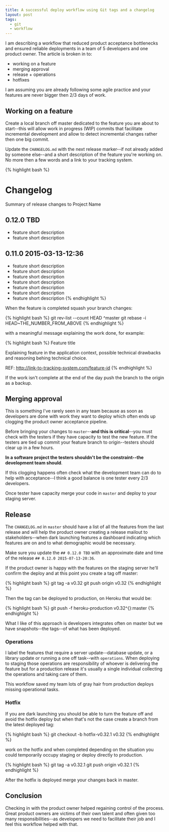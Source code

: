 ```yaml
---
title: A successful deploy workflow using Git tags and a changelog
layout: post
tags:
  - git
  - workflow
---
```


I am describing a workflow that reduced product acceptance bottlenecks and ensured reliable deployments in a team of 5 developers and one product owner. The article is broken in to:

* working on a feature
* merging approval
* release + operations
* hotfixes

I am assuming you are already following some agile practice and your features are never bigger then 2/3 days of work.

## Working on a feature

Create a local branch off master dedicated to the feature you are about to start--this will allow work in progress (WIP) commits that facilitate incremental development and allow to detect incremental changes rather then one big commit.

Update the `CHANGELOG.md` with the next release marker--if not already added by someone else--and a short description of the feature you're working on. No more then a few words and a link to your tracking system.

{% highlight bash %}
# Changelog

Summary of release changes to Project Name

## 0.12.0 TBD
* feature short description
* feature short description

## 0.11.0 2015-03-13-12:36
* feature short description
* feature short description
* feature short description
* feature short description
* feature short description
* feature short description
* feature short description
{% endhighlight %}

When the feature is completed squash your branch changes:

{% highlight bash %}
git rev-list --count HEAD ^master
git rebase -i HEAD~THE_NUMBER_FROM_ABOVE
{% endhighlight %}
 
with a meaningful message explaining the work done, for example:
 
{% highlight bash %}
Feature title

Explaining feature in the application context, possible technical drawbacks and reasoning behing technical choice.

REF: http://link-to-tracking-system.com/feature-id
{% endhighlight %}

If the work isn't complete at the end of the day push the branch to the origin as a backup.

## Merging approval

This is something I've rarely seen in any team because as soon as developers are done with work they want to deploy which often ends up clogging the product owner acceptance pipeline.

Before bringing your changes to `master`--**and this is critical**--you must check with the testers if they have capacity to test the new feature. If the testers are tied up commit your feature branch to origin--testers should clear up in a few hours.

**In a software project the testers shouldn't be the constraint--the development team should**.

If this clogging happens often check what the development team can do to help with acceptance--I think a good balance is one tester every 2/3 developers.

Once tester have capacity merge your code in `master` and deploy to your staging server.

## Release

The `CHANGELOG.md` in `master` should have a list of all the features from the last release and will help the product owner creating a release mailout to stakeholders--when dark launching features a dashboard indicating which features are on and to what demographic would be necessary.

Make sure you update the `## 0.12.0 TBD` with an approximate date and time of the release `## 0.12.0 2015-07-13-20:36`.

If the product owner is happy with the features on the staging server he'll confirm the deploy and at this point you create a tag off master:

{% highlight bash %}
git tag -a v0.32
git push origin v0.32
{% endhighlight %}

Then the tag can be deployed to production, on Heroku that would be:

{% highlight bash %}
git push -f heroku-production v0.32^{}:master
{% endhighlight %}

What I like of this approach is developers integrates often on master but we have snapshots--the tags--of what has been deployed.

### Operations

I label the features that require a server update--database update, or a library update or running a one off task--with `operations`. When deploying to staging those operations are responsibility of whoever is delivering the feature but for a production release it's usually a single individual collecting the operations and taking care of them.

This workflow saved my team lots of gray hair from production deploys missing operational tasks.

### Hotfix

If you are dark launching you should be able to turn the feature off and avoid the hotfix deploy but when that's not the case create a branch from the latest deployed tag:

{% highlight bash %}
git checkout -b hotfix-v0.32.1 v0.32
{% endhighlight %}

work on the hotfix and when completed depending on the situation you could temporarily occupy staging or deploy directly to production.

{% highlight bash %}
git tag -a v0.32.1
git push origin v0.32.1
{% endhighlight %}

After the hotfix is deployed merge your changes back in master.

## Conclusion

Checking in with the product owner helped regaining control of the process. Great product owners are victims of their own talent and often given too many responsibilities--as developers we need to facilitate their job and I feel this workflow helped with that.
